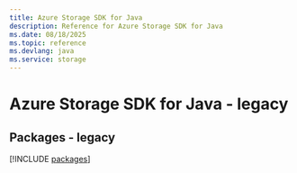```yaml
---
title: Azure Storage SDK for Java
description: Reference for Azure Storage SDK for Java
ms.date: 08/18/2025
ms.topic: reference
ms.devlang: java
ms.service: storage
---
```

# Azure Storage SDK for Java - legacy
## Packages - legacy
[!INCLUDE [packages](storage-index.md)]